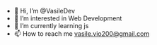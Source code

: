 - 👋 Hi, I’m @VasileDev
- 👀 I’m interested in Web Development
- 🌱 I’m currently learning js
- 📫 How to reach me vasile.vio200@gmail.com
